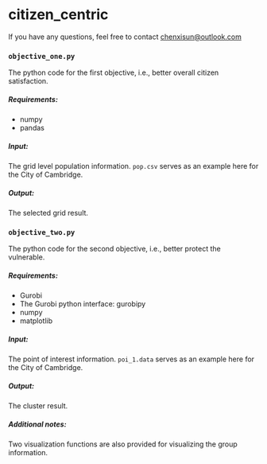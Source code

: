 # citizen_centric

If you have any questions, feel free to contact chenxisun@outlook.com

### `objective_one.py` 

The python code for the first objective, i.e., better overall citizen satisfaction.

##### Requirements:

* numpy
* pandas 

##### Input:
The grid level population information. `pop.csv` serves as an example here for the City of Cambridge.

##### Output:
The selected grid result.

### `objective_two.py`

The python code  for the second objective, i.e., better protect the vulnerable.

##### Requirements:

* Gurobi 
* The Gurobi python interface: gurobipy
* numpy 
* matplotlib

##### Input: 
The point of interest information. `poi_1.data` serves as an example here for the City of Cambridge.

##### Output: 
The cluster result.

##### Additional notes:
Two visualization functions are also provided for visualizing the group information.


